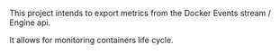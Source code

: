 This project intends to export metrics from the Docker Events stream / Engine api.

It allows for monitoring containers life cycle.
